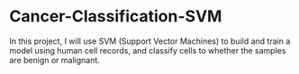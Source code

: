 # Cancer-Classification-SVM
In this project, I will use SVM (Support Vector Machines) to build and train a model using human cell records, and classify cells to whether the samples are benign or malignant.
